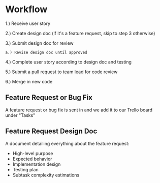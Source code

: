 # Workflow
1.) Receive user story

2.) Create design doc (if it's a feature request, skip to step 3 otherwise)

3.) Submit design doc for review

    a.) Revise design doc until approved

4.) Complete user story according to design doc and testing

5.) Submit a pull request to team lead for code review

6.) Merge in new code


## Feature Request or Bug Fix
A feature request or bug fix is sent in and we add it to our Trello board under "Tasks"

## Feature Request Design Doc
A document detailing everything about the feature request:
- High-level purpose
- Expected behavior
- Implementation design
- Testing plan
- Subtask complexity estimations

